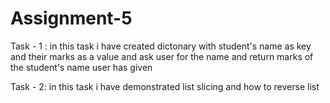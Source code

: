 # Assignment-5

Task - 1 : 
          in this task i have created dictonary with student's name as key and their marks as a value and ask user for the name and return marks of the student's name user has given 

Task - 2:
         in this task i have demonstrated list slicing and how to reverse list 
